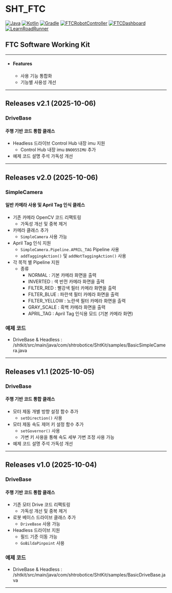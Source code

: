 # SHT_FTC

[![Java](https://img.shields.io/badge/Java-18-ED8B00.svg?logo=openjdk)](https://www.azul.com/)
[![Kotlin](https://img.shields.io/badge/Kotlin-2.2.20-585DEF.svg?logo=kotlin)](http://kotlinlang.org)
[![Gradle](https://img.shields.io/badge/Gradle-8.7.3-02303A.svg?logo=gradle)](https://gradle.org)
[![FTCRobotController](https://img.shields.io/badge/FtcRobotController-11.0-ED3F27.svg)](https://github.com/FIRST-Tech-Challenge/FtcRobotController)
[![FTCDashboard](https://img.shields.io/badge/FTCDashboard-0.5.0-6E8CFB.svg)]([https://acmerobotics.github.io/ftc-dashboard/)
[![LearnRoadRunner](https://img.shields.io/badge/LearnRoadRunner-1.0.1-3C467B.svg)](https://learnroadrunner.com/)

## FTC Software Working Kit

---

* #### Features
  * 사용 기능 통합화
  * 기능별 사용성 개선

---
## Releases v2.1 (2025-10-06)
### DriveBase
#### 주행 기반 코드 통합 클래스

* Headless 드라이브 Control Hub 내장 imu 지원
  * Control Hub 내장 imu `BNO055IMU` 추가
* 예제 코드 설명 주석 가독성 개선
---
## Releases v2.0 (2025-10-06)
### SimpleCamera
#### 일반 카메라 사용 및 April Tag 인식 클레스

* 기존 카메라 OpenCV 코드 리팩토링
  * 가독성 개선 및 중복 제거
* 카메라 클래스 추가
  * `SimpleCamera` 사용 가능
* April Tag 인식 지원
  * `SimpleCamera.Pipeline.APRIL_TAG` Pipeline 사용
  * `addTaggingAction()` 및 `addNotTaggingAction()` 사용
* 각 목적 별 Pipeline 지원
  * 종류
    * NORMAL        : 기본 카메라 화면을 출력
    * INVERTED      : 색 반전 카메라 화면을 출력
    * FILTER_RED    : 빨강색 필터 카메라 화면을 출력
    * FILTER_BLUE   : 파란색 필터 카메라 화면을 출력
    * FILTER_YELLOW : 노란색 필터 카메라 화면을 출력
    * GRAY_SCALE    : 흑백 카메라 화면을 출력
    * APRIL_TAG     : April Tag 인식용 모드 (기본 카메라 화면)

### 예제 코드
* DriveBase & Headless : /shtkit/src/main/java/com/shtrobotice/ShtKit/samples/BasicSimpleCamera.java
---
## Releases v1.1 (2025-10-05)
### DriveBase
#### 주행 기반 코드 통합 클래스

* 모터 제동 개별 방향 설정 함수 추가 
  * `setDirection()` 사용
* 모터 제동 속도 제어 키 설정 함수 추가
  * `setGovernor()` 사용 
  * 가변 키 사용을 통해 속도 세부 가변 조정 사용 가능
* 예제 코드 설명 주석 가독성 개선

---
## Releases v1.0 (2025-10-04)

### DriveBase
#### 주행 기반 코드 통합 클래스

* 기존 모터 Drive 코드 리팩토링
  * 가독성 개선 및 중복 제거
* 로봇 베이스 드라이브 클래스 추가
    * `DriveBase` 사용 가능
* Headless 드라이브 지원
    * 필드 기준 이동 가능
    * `GoBildaPinpoint` 사용
  
### 예제 코드
* DriveBase & Headless : /shtkit/src/main/java/com/shtrobotice/ShtKit/samples/BasicDriveBase.java
---
